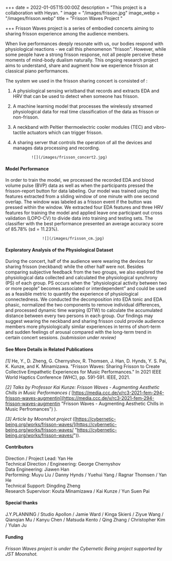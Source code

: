 +++
date = 2022-01-05T15:00:00Z
description = "This project is a collaboration with Heyan. "
image = "/images/frisson.jpg"
image_webp = "/images/frisson.webp"
title = "Frisson Waves Project "

+++
Frisson Waves project is a series of embodied concerts aiming to sharing frisson experience among the audience members.

When live performances deeply resonate with us, our bodies respond with physiological reactions - we call this phenomenon "frisson". However, while some people have a strong frisson response, not all people perceive these moments of mind-body dualism naturally. This ongoing research project aims to understand, share and augment how we experience frisson at classical piano performances.

The system we used in the frisson sharing concert is consisted of :

1. A physiological sensing wristband that records and extracts EDA and HRV that can be used to detect when someone has frisson.
2. A machine learning model that processes the wirelessly streamed physiological data for real time classification of the data as frisson or non-frisson.
3. A neckband with Peltier thermoelectric cooler modules (TEC) and vibro-tactile actuators which can trigger frisson.
4. A sharing server that controls the operation of all the devices and manages data processing and recording.

   

               ![](/images/frisson_concert2.jpg)

#### **Model Performance**

In order to train the model, we processed the recorded EDA and blood volume pulse (BVP) data as well as when the participants pressed the frisson-report button for data labeling. Our model was trained using the features extracted from a sliding window of one minute with one second overlap. The window was labeled as a frisson event if the button was pressed within the window.  We extracted four EDA features and three HRV features for training the model and applied leave one participant out cross validation (LOPO-CV) to divide data into training and testing sets. The classifier with the best performance presented an average accuracy score of 85.78% (sd = 11.23%).

  

                    ![](/images/frisson_cm.jpg)

#### **Exploratory Analysis of the Physiological Dataset**

During the concert, half of the audience were wearing the devices for sharing frisson (neckband) while the other half were not. Besides comparing subjective feedback from the two groups, we also explored the physiological data collected and calculated the physiological synchrony (PS) of each group. PS occurs when the “physiological activity between two or more people” becomes associated or interdependent” and could be used as a feasible metric to quantify the experience of physiological connectedness. We conducted the decomposition into EDA tonic and EDA phasic, normalized the two components to remove individual differences, and processed dynamic time warping (DTW) to calculate the accumulated distance between every two persons in each group. Our findings may suggest wearing the neckband and sharing frisson could provide audience members more physiologically similar experiences in terms of short-term and sudden feelings of arousal compared with the long-term trend in certain concert sessions. _(submission under review)_

#### **See More Details in Related Publications**

_\[1\]_ He, Y., D. Zheng, G. Chernyshov, R. Thomsen, J. Han, D. Hynds, Y. S. Pai, K. Kunze, and K. Minamizawa. "Frisson Waves: Sharing Frisson to Create Collective Empathetic Experiences for Music Performances." In 2021 IEEE World Haptics Conference (WHC), pp. 591-591. IEEE, 2021.

_\[2\] Talks by Professor Kai Kunze: Frisson Waves - Augmenting Aesthetic Chills in Music Performances (_ [https://media.ccc.de/v/rc3-2021-fem-294-frisson-waves-augmentin](https://media.ccc.de/v/rc3-2021-fem-294-frisson-waves-augmentin "Frisson Waves - Augmenting Aesthetic Chills in Music Perfromances") ).

_\[3\] Article by Moonshot project_ ([https://cybernetic-being.org/works/frisson-waves/](https://cybernetic-being.org/works/frisson-waves/ "https://cybernetic-being.org/works/frisson-waves/")).

#### **Contributors**

Direction / Project Lead: Yan He  
Technical Direction / Engineering: George Chernyshov  
Data Engineering: Jiawen Han  
Performing: Muyu Liu / Danny Hynds / Yuehui Yang / Ragnar Thomsen / Yan He  
Technical Support: Dingding Zheng  
Research Supervisor: Kouta Minamizawa / Kai Kunze / Yun Suen Pai

#### **Special thanks**

J.Y.PLANNING / Studio Apollon / Jamie Ward / Kinga Skierś / Ziyue Wang / Qianqian Mu / Kanyu Chen / Matsuda Kento / Qing Zhang / Christopher Kim / Yulan Ju

#### **Funding**

###### Frisson Waves project is under the Cybernetic Being project supported by JST Moonshot.